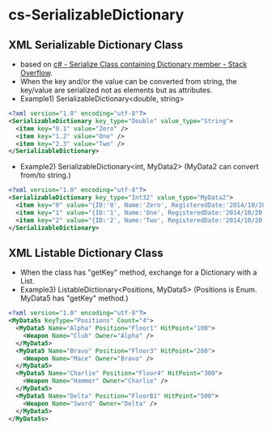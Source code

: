 # cs-SerializableDictionary

## XML Serializable Dictionary Class

* based on [c# - Serialize Class containing Dictionary member - Stack Overflow](http://stackoverflow.com/questions/495647/).
* When the key and/or the value can be converted from string, the key/value are serialized not as elements but as attributes.
* Example1) SerializableDictionary&lt;double, string&gt;
```XML
<?xml version="1.0" encoding="utf-8"?>
<SerializableDictionary key_type="Double" value_type="String">
  <item key="0.1" value="Zero" />
  <item key="1.2" value="One" />
  <item key="2.3" value="Two" />
</SerializableDictionary>
```
* Example2) SerializableDictionary&lt;int, MyData2&gt; (MyData2 can convert from/to string.)
```XML
<?xml version="1.0" encoding="utf-8"?>
<SerializableDictionary key_type="Int32" value_type="MyData2">
  <item key="0" value="{ID:'0', Name:'Zero', RegisteredDate:'2014/10/20 01:59:26', Height:'170', }" />
  <item key="1" value="{ID:'1', Name:'One', RegisteredDate:'2014/10/20 01:59:26', Height:'160', }" />
  <item key="2" value="{ID:'2', Name:'Two', RegisteredDate:'2014/10/20 01:59:26', Height:'165', }" />
</SerializableDictionary>
```

## XML Listable Dictionary Class

* When the class has "getKey" method, exchange for a Dictionary with a List.
* Example3) ListableDictionary&lt;Positions, MyData5&gt; (Positions is Enum. MyData5 has "getKey" method.)
```XML
<?xml version="1.0" encoding="utf-8"?>
<MyData5s KeyType="Positions" Count="4">
  <MyData5 Name="Alpha" Position="Floor1" HitPoint="100">
    <Weapon Name="Club" Owner="Alpha" />
  </MyData5>
  <MyData5 Name="Bravo" Position="Floor3" HitPoint="200">
    <Weapon Name="Mace" Owner="Bravo" />
  </MyData5>
  <MyData5 Name="Charlie" Position="Floor4" HitPoint="300">
    <Weapon Name="Hammer" Owner="Charlie" />
  </MyData5>
  <MyData5 Name="Delta" Position="FloorB1" HitPoint="500">
    <Weapon Name="Sword" Owner="Delta" />
  </MyData5>
</MyData5s>
```
